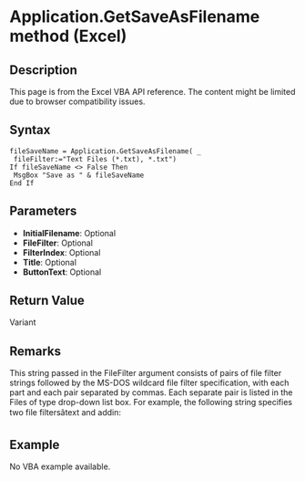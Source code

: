 # Application.GetSaveAsFilename method (Excel)

## Description
This page is from the Excel VBA API reference. The content might be limited due to browser compatibility issues.

## Syntax
```vba
fileSaveName = Application.GetSaveAsFilename( _ 
 fileFilter:="Text Files (*.txt), *.txt") 
If fileSaveName <> False Then 
 MsgBox "Save as " & fileSaveName 
End If
```

## Parameters
- **InitialFilename**: Optional
- **FileFilter**: Optional
- **FilterIndex**: Optional
- **Title**: Optional
- **ButtonText**: Optional

## Return Value
Variant

## Remarks
This string passed in the FileFilter argument consists of pairs of file filter strings followed by the MS-DOS wildcard file filter specification, with each part and each pair separated by commas. Each separate pair is listed in the Files of type drop-down list box. For example, the following string specifies two file filtersâtext and addin:

## Example
No VBA example available.
